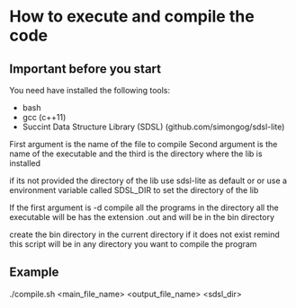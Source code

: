 # How to execute and compile the code

## Important before you start
You need have installed the following tools:
- bash
- gcc (c++11)
- Succint Data Structure Library (SDSL) (github.com/simongog/sdsl-lite)

First argument is the name of the file to compile 
Second argument is the name of the executable and the third is the directory where the lib is installed

if its not provided the directory of the lib use sdsl-lite as default or 
or use a environment variable called SDSL_DIR to set the directory of the lib

If the first argument is -d compile all the programs in the directory
all the executable will be has the extension .out and will be in the bin directory

create the bin directory in the current directory if it does not exist 
remind this script will be in any directory you want to compile the program

## Example
./compile.sh <main_file_name> <output_file_name> <sdsl_dir>
